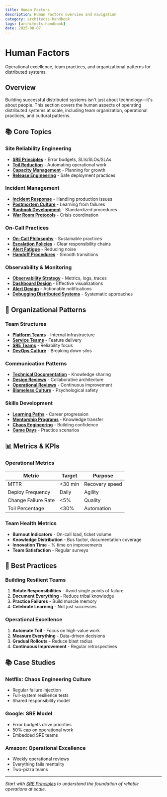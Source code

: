```yaml
---
title: Human Factors
description: Human Factors overview and navigation
category: architects-handbook
tags: [architects-handbook]
date: 2025-08-07
---
```


# Human Factors

Operational excellence, team practices, and organizational patterns for distributed systems.

## Overview

Building successful distributed systems isn't just about technology—it's about people. This section covers the human aspects of operating distributed systems at scale, including team organization, operational practices, and cultural patterns.

## 📚 Core Topics

### Site Reliability Engineering
- **[SRE Principles](sre-practices.md)** - Error budgets, SLIs/SLOs/SLAs
- **[Toil Reduction](knowledge-management.md)** - Automating operational work
- **[Capacity Management](../tools/capacity-calculator.md)** - Planning for growth
- **[Release Engineering](incident-response.md)** - Safe deployment practices

### Incident Management
- **[Incident Response](incident-response.md)** - Handling production issues
- **[Postmortem Culture](blameless-postmortems.md)** - Learning from failures
- **[Runbook Development](runbooks-playbooks.md)** - Standardized procedures
- **[War Room Protocols](incident-response.md)** - Crisis coordination

### On-Call Practices
- **[On-Call Philosophy](oncall-culture.md)** - Sustainable practices
- **[Escalation Policies](incident-response.md)** - Clear responsibility chains
- **[Alert Fatigue](observability-stacks.md)** - Reducing noise
- **[Handoff Procedures](oncall-culture.md)** - Smooth transitions

### Observability & Monitoring
- **[Observability Strategy](observability-stacks.md)** - Metrics, logs, traces
- **[Dashboard Design](observability-stacks.md)** - Effective visualizations
- **[Alert Design](observability-stacks.md)** - Actionable notifications
- **[Debugging Distributed Systems](incident-response.md)** - Systematic approaches

## 🏢 Organizational Patterns

### Team Structures
- **[Platform Teams](platform-teams/)** - Internal infrastructure
- **[Service Teams](service-teams/)** - Feature delivery
- **[SRE Teams](sre-teams/)** - Reliability focus
- **[DevOps Culture](devops-culture/)** - Breaking down silos

### Communication Patterns
- **[Technical Documentation](technical-documentation/)** - Knowledge sharing
- **[Design Reviews](design-reviews/)** - Collaborative architecture
- **[Operational Reviews](operational-reviews/)** - Continuous improvement
- **[Blameless Culture](blameless-culture/)** - Psychological safety

### Skills Development
- **[Learning Paths](../architects-handbook/learning-paths/)** - Career progression
- **[Mentorship Programs](mentorship/)** - Knowledge transfer
- **[Chaos Engineering](chaos-engineering.md)** - Building confidence
- **[Game Days](game-days/)** - Practice scenarios

## 📊 Metrics & KPIs

### Operational Metrics
| Metric | Target | Purpose |
|--------|--------|---------|
| MTTR | <30 min | Recovery speed |
| Deploy Frequency | Daily | Agility |
| Change Failure Rate | <5% | Quality |
| Toil Percentage | <30% | Automation |

### Team Health Metrics
- **Burnout Indicators** - On-call load, ticket volume
- **Knowledge Distribution** - Bus factor, documentation coverage
- **Innovation Time** - % time on improvements
- **Team Satisfaction** - Regular surveys

## 🎯 Best Practices

### Building Resilient Teams
1. **Rotate Responsibilities** - Avoid single points of failure
2. **Document Everything** - Reduce tribal knowledge
3. **Practice Failures** - Build muscle memory
4. **Celebrate Learning** - Not just successes

### Operational Excellence
1. **Automate Toil** - Focus on high-value work
2. **Measure Everything** - Data-driven decisions
3. **Gradual Rollouts** - Reduce blast radius
4. **Continuous Improvement** - Regular retrospectives

## 📚 Case Studies

### Netflix: Chaos Engineering Culture
- Regular failure injection
- Full-system resilience tests
- Shared responsibility model

### Google: SRE Model
- Error budgets drive priorities
- 50% cap on operational work
- Embedded SRE teams

### Amazon: Operational Excellence
- Weekly operational reviews
- Everything fails mentality
- Two-pizza teams

---

*Start with [SRE Principles](sre-practices.md) to understand the foundation of reliable operations at scale.*